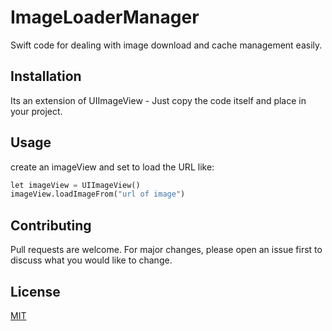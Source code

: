 # ImageLoaderManager

Swift code for dealing with image download and cache management easily.


## Installation

Its an extension of UIImageView - Just copy the code itself and place in your project.

## Usage

create an imageView and set to load the URL like:
```python
let imageView = UIImageView()
imageView.loadImageFrom("url of image")
```

## Contributing
Pull requests are welcome. For major changes, please open an issue first to discuss what you would like to change.

## License
[MIT](https://choosealicense.com/licenses/mit/)

